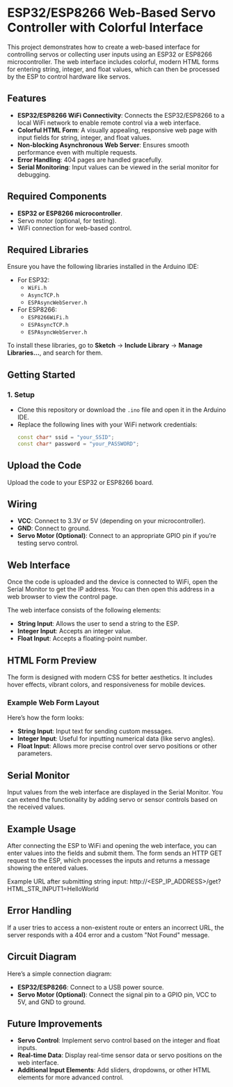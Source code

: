 # ESP32/ESP8266 Web-Based Servo Controller with Colorful Interface

This project demonstrates how to create a web-based interface for controlling servos or collecting user inputs using an ESP32 or ESP8266 microcontroller. The web interface includes colorful, modern HTML forms for entering string, integer, and float values, which can then be processed by the ESP to control hardware like servos.

## Features

- **ESP32/ESP8266 WiFi Connectivity**: Connects the ESP32/ESP8266 to a local WiFi network to enable remote control via a web interface.
- **Colorful HTML Form**: A visually appealing, responsive web page with input fields for string, integer, and float values.
- **Non-blocking Asynchronous Web Server**: Ensures smooth performance even with multiple requests.
- **Error Handling**: 404 pages are handled gracefully.
- **Serial Monitoring**: Input values can be viewed in the serial monitor for debugging.

## Required Components

- **ESP32 or ESP8266 microcontroller**.
- Servo motor (optional, for testing).
- WiFi connection for web-based control.

## Required Libraries

Ensure you have the following libraries installed in the Arduino IDE:

- For ESP32:
  - `WiFi.h`
  - `AsyncTCP.h`
  - `ESPAsyncWebServer.h`
- For ESP8266:
  - `ESP8266WiFi.h`
  - `ESPAsyncTCP.h`
  - `ESPAsyncWebServer.h`

To install these libraries, go to **Sketch** -> **Include Library** -> **Manage Libraries...**, and search for them.

## Getting Started

### 1. Setup

- Clone this repository or download the `.ino` file and open it in the Arduino IDE.
- Replace the following lines with your WiFi network credentials:
  ```cpp
  const char* ssid = "your_SSID";
  const char* password = "your_PASSWORD";
## Upload the Code

Upload the code to your ESP32 or ESP8266 board.

## Wiring

- **VCC**: Connect to 3.3V or 5V (depending on your microcontroller).
- **GND**: Connect to ground.
- **Servo Motor (Optional)**: Connect to an appropriate GPIO pin if you’re testing servo control.

## Web Interface

Once the code is uploaded and the device is connected to WiFi, open the Serial Monitor to get the IP address. You can then open this address in a web browser to view the control page.

The web interface consists of the following elements:

- **String Input**: Allows the user to send a string to the ESP.
- **Integer Input**: Accepts an integer value.
- **Float Input**: Accepts a floating-point number.

## HTML Form Preview

The form is designed with modern CSS for better aesthetics. It includes hover effects, vibrant colors, and responsiveness for mobile devices.

### Example Web Form Layout

Here’s how the form looks:

- **String Input**: Input text for sending custom messages.
- **Integer Input**: Useful for inputting numerical data (like servo angles).
- **Float Input**: Allows more precise control over servo positions or other parameters.

## Serial Monitor

Input values from the web interface are displayed in the Serial Monitor. You can extend the functionality by adding servo or sensor controls based on the received values.

## Example Usage

After connecting the ESP to WiFi and opening the web interface, you can enter values into the fields and submit them. The form sends an HTTP GET request to the ESP, which processes the inputs and returns a message showing the entered values.

Example URL after submitting string input:
http://<ESP_IP_ADDRESS>/get?HTML_STR_INPUT1=HelloWorld


## Error Handling

If a user tries to access a non-existent route or enters an incorrect URL, the server responds with a 404 error and a custom "Not Found" message.

## Circuit Diagram

Here’s a simple connection diagram:

- **ESP32/ESP8266**: Connect to a USB power source.
- **Servo Motor (Optional)**: Connect the signal pin to a GPIO pin, VCC to 5V, and GND to ground.

## Future Improvements

- **Servo Control**: Implement servo control based on the integer and float inputs.
- **Real-time Data**: Display real-time sensor data or servo positions on the web interface.
- **Additional Input Elements**: Add sliders, dropdowns, or other HTML elements for more advanced control.



